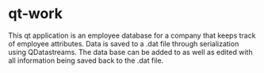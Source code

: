 qt-work
=======

This qt application is an employee database for a company that keeps track of employee attributes. Data is saved to a .dat file through serialization using QDatastreams. The data base can be added to as well as edited with all information being saved back to the .dat file.
